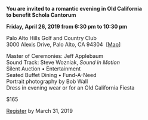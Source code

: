 <p style="font-weight:bold"><span style="display:inline-block">You are invited to a romantic evening</span> <span style="display:inline-block">in Old California</span> <span style="display:inline-block">to benefit Schola Cantorum</span></p>

<p style="font-weight:bold"><span style="display:inline-block">Friday, April 26, 2019</span> <span style="display:inline-block">from 6:30 pm to 10:30 pm</span></p>

Palo Alto Hills Golf and Country Club  
<span style="font-size:14px">3000 Alexis Drive, Palo Alto, CA  94304&nbsp;&nbsp;[<a href="https://www.google.com/maps/place/Palo+Alto+Hills+Golf+Country+Club/@37.3739227,-122.1895087,14z/data=!4m5!3m4!1s0x808fb01e86a7d2cd:0x1a86fe6a8effb0b5!8m2!3d37.3739223!4d-122.1719992" target="_blank">Map</a>]</span>

Master of Ceremonies: Jeff Applebaum  
Sound Track: Steve Wozniak, *Sound in Motion*  
Silent Auction • Entertainment  
Seated Buffet Dining • Fund-A-Need  
Portrait photography by Bob Wall  
<span style="display:inline-block">Dress in evening wear</span> <span style="display:inline-block">or for an Old California Fiesta</span>

$165

[Register](#register) by March 31, 2019
